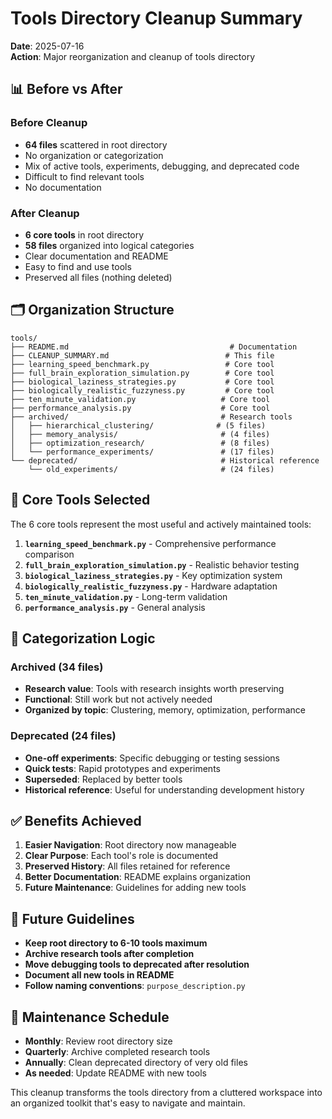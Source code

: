 # Tools Directory Cleanup Summary

**Date**: 2025-07-16  
**Action**: Major reorganization and cleanup of tools directory

## 📊 **Before vs After**

### Before Cleanup
- **64 files** scattered in root directory
- No organization or categorization  
- Mix of active tools, experiments, debugging, and deprecated code
- Difficult to find relevant tools
- No documentation

### After Cleanup  
- **6 core tools** in root directory
- **58 files** organized into logical categories
- Clear documentation and README
- Easy to find and use tools
- Preserved all files (nothing deleted)

## 🗂️ **Organization Structure**

```
tools/
├── README.md                                    # Documentation
├── CLEANUP_SUMMARY.md                          # This file
├── learning_speed_benchmark.py                 # Core tool
├── full_brain_exploration_simulation.py        # Core tool  
├── biological_laziness_strategies.py           # Core tool
├── biologically_realistic_fuzzyness.py         # Core tool
├── ten_minute_validation.py                   # Core tool
├── performance_analysis.py                    # Core tool
├── archived/                                  # Research tools
│   ├── hierarchical_clustering/              # (5 files)
│   ├── memory_analysis/                       # (4 files)
│   ├── optimization_research/                 # (8 files)
│   └── performance_experiments/               # (17 files)
└── deprecated/                                # Historical reference
    └── old_experiments/                       # (24 files)
```

## 🎯 **Core Tools Selected**

The 6 core tools represent the most useful and actively maintained tools:

1. **`learning_speed_benchmark.py`** - Comprehensive performance comparison
2. **`full_brain_exploration_simulation.py`** - Realistic behavior testing
3. **`biological_laziness_strategies.py`** - Key optimization system
4. **`biologically_realistic_fuzzyness.py`** - Hardware adaptation
5. **`ten_minute_validation.py`** - Long-term validation  
6. **`performance_analysis.py`** - General analysis

## 📁 **Categorization Logic**

### Archived (34 files)
- **Research value**: Tools with research insights worth preserving
- **Functional**: Still work but not actively needed
- **Organized by topic**: Clustering, memory, optimization, performance

### Deprecated (24 files)  
- **One-off experiments**: Specific debugging or testing sessions
- **Quick tests**: Rapid prototypes and experiments
- **Superseded**: Replaced by better tools
- **Historical reference**: Useful for understanding development history

## ✅ **Benefits Achieved**

1. **Easier Navigation**: Root directory now manageable
2. **Clear Purpose**: Each tool's role is documented
3. **Preserved History**: All files retained for reference
4. **Better Documentation**: README explains organization
5. **Future Maintenance**: Guidelines for adding new tools

## 🔮 **Future Guidelines**

- **Keep root directory to 6-10 tools maximum**
- **Archive research tools after completion**
- **Move debugging tools to deprecated after resolution** 
- **Document all new tools in README**
- **Follow naming conventions**: `purpose_description.py`

## 🧹 **Maintenance Schedule**

- **Monthly**: Review root directory size
- **Quarterly**: Archive completed research tools
- **Annually**: Clean deprecated directory of very old files
- **As needed**: Update README with new tools

This cleanup transforms the tools directory from a cluttered workspace into an organized toolkit that's easy to navigate and maintain.